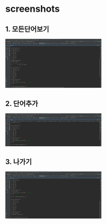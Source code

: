 # screenshots

## 1. 모든단어보기

<img src='https://github.com/mink0517/WordProject/blob/master/screenshot/%5B1.%20%EB%AA%A8%EB%93%A0%20%EB%8B%A8%EC%96%B4%EB%B3%B4%EA%B8%B0%5D.png?raw=true'  width='300'>

## 2. 단어추가

<img src ='https://github.com/mink0517/WordProject/blob/master/screenshot/%5B4.%20%EB%8B%A8%EC%96%B4%EC%B6%94%EA%B0%80%5D.png?raw=true' width ='300'>

## 3. 나가기

<img src = 'https://github.com/mink0517/WordProject/blob/master/screenshot/%5B0.%20%EB%82%98%EA%B0%80%EA%B8%B0%5D.png?raw=true' width = '300'>
